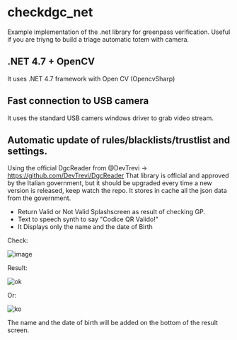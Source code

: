 # checkdgc_net
Example implementation of the .net library for greenpass verification.
Useful if you are triyng to build a triage automatic totem with camera.

## .NET 4.7 + OpenCV
It uses .NET 4.7 framework with Open CV (OpencvSharp)

## Fast connection to USB camera
It uses the standard USB camers windows driver to grab video stream.

## Automatic update of rules/blacklists/trustlist and settings.
Using the official DgcReader from @DevTrevi -> https://github.com/DevTrevi/DgcReader
That library is official and approved by the Italian government, but it should be upgraded every time a new version is released, keep watch the repo.
It stores in cache all the json data from the government.

 - Return Valid or Not Valid Splashscreen as result of checking GP.
 - Text to speech synth to say "Codice QR Valido!"
 - It Displays only the name and the date of Birth

Check: 

![image](https://user-images.githubusercontent.com/14907987/151567903-a85821ba-6cbd-4a6b-8bde-f46d70f2701f.png)

Result:

![ok](https://user-images.githubusercontent.com/14907987/151567299-54c29b7a-adac-42b4-9f81-798dc6d91a56.jpg)

Or:

![ko](https://user-images.githubusercontent.com/14907987/151567359-394be8e2-84b1-4c31-bf86-f25ab0625cc7.jpg)

The name and the date of birth will be added on the bottom of the result screen.
